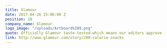 ```yaml
---
title: Glamour
date: 2017-04-26 15:06:00 Z
position: 18
company_name: Glamour
logo_image: "/uploads/Artboard%209.png"
quote: Officially Glamour taste-tested—which means our editors approve!
link: http://www.glamour.com/story/200-calorie-snacks
---
```


